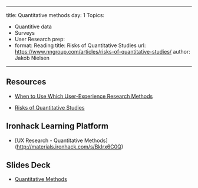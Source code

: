 ---
title: Quantitative methods
day: 1
Topics: 
 - Quantitive data
 - Surveys
 - User Research
prep:
 -
   format: Reading
   title: Risks of Quantitative Studies
   url: https://www.nngroup.com/articles/risks-of-quantitative-studies/
   author: Jakob Nielsen
----- 


Resources
---------
- [When to Use Which User-Experience Research Methods](https://www.nngroup.com/articles/which-ux-research-methods/)

- [Risks of Quantitative Studies](https://www.nngroup.com/articles/risks-of-quantitative-studies/)


Ironhack Learning Platform
--------------------------

- [UX Research - Quantitative Methods] (http://materials.ironhack.com/s/BkIrx6C0Q)


Slides Deck
-----------

- [Quantitative Methods](https://docs.google.com/presentation/d/11Rx2AsB8JvICK4ep8lreV4NJX1sz8dbqzgcytneeI9Y/edit#slide=id.g4123adfa1f_2_50)
